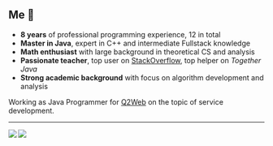 ## Me :frog: ##

- **8 years** of professional programming experience, 12 in total
 - **Master in Java**, expert in C++ and intermediate Fullstack knowledge
 - **Math enthusiast** with large background in theoretical CS and analysis
 - **Passionate teacher**, top user on [StackOverflow](https://stackoverflow.com/users/2411243/Zabuzard?tab=profile), top helper on *Together Java*
 - **Strong academic background** with focus on algorithm development and analysis

Working as Java Programmer for [Q2Web](https://www.q2web.de) on the topic of service development.
<hr>
<img align="left" src="https://github-readme-stats.vercel.app/api?username=zabuzard&count_private=true&show_icons=true&theme=github_dark&hide_border=true&include_all_commits=true&custom_title=GitHub%20Stats" />
<img align="left" src="https://github-readme-stats.vercel.app/api/top-langs/?username=zabuzard&theme=github_dark&layout=compact&card_width=445&langs_count=10&hide=HTML&hide_border=true"/>
